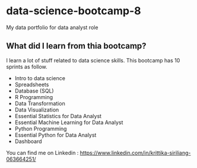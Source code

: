 # data-science-bootcamp-8
My data portfolio for data analyst role

## What did I learn from thia bootcamp?
I learn a lot of stuff related to data science skills. This bootcamp has 10 sprints as follow.

 - Intro to data science
 - Spreadsheets
 - Database (SQL)
 - R Programming
 - Data Transformation
 - Data Visualization
 - Essential Statistics for Data Analyst
 - Essential Machine Learning for Data Analyst
 - Python Programming
 - Essential Python for Data Analyst
 - Dashboard
    
You can find me on Linkedin : https://www.linkedin.com/in/krittika-siriliang-063664251/
